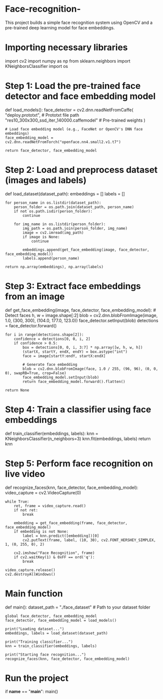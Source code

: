 # Face-recognition-
This project builds a simple face recognition system using OpenCV and a pre-trained deep learning model for face embeddings.

# Importing necessary libraries
import cv2
import numpy as np
from sklearn.neighbors import KNeighborsClassifier
import os

# Step 1: Load the pre-trained face detector and face embedding model
def load_models():
    face_detector = cv2.dnn.readNetFromCaffe(
        "deploy.prototxt",  # Prototxt file path
        "res10_300x300_ssd_iter_140000.caffemodel"  # Pre-trained weights
    )

    # Load face embedding model (e.g., FaceNet or OpenCV's DNN face embeddings)
    face_embedding_model = cv2.dnn.readNetFromTorch("openface.nn4.small2.v1.t7")

    return face_detector, face_embedding_model

# Step 2: Load and preprocess dataset (images and labels)
def load_dataset(dataset_path):
    embeddings = []
    labels = []

    for person_name in os.listdir(dataset_path):
        person_folder = os.path.join(dataset_path, person_name)
        if not os.path.isdir(person_folder):
            continue

        for img_name in os.listdir(person_folder):
            img_path = os.path.join(person_folder, img_name)
            image = cv2.imread(img_path)
            if image is None:
                continue

            embeddings.append(get_face_embedding(image, face_detector, face_embedding_model))
            labels.append(person_name)

    return np.array(embeddings), np.array(labels)

# Step 3: Extract face embeddings from an image
def get_face_embedding(image, face_detector, face_embedding_model):
    # Detect faces
    h, w = image.shape[:2]
    blob = cv2.dnn.blobFromImage(image, 1.0, (300, 300), (104.0, 177.0, 123.0))
    face_detector.setInput(blob)
    detections = face_detector.forward()

    for i in range(detections.shape[2]):
        confidence = detections[0, 0, i, 2]
        if confidence > 0.5:
            box = detections[0, 0, i, 3:7] * np.array([w, h, w, h])
            (startX, startY, endX, endY) = box.astype("int")
            face = image[startY:endY, startX:endX]

            # Generate face embedding
            blob = cv2.dnn.blobFromImage(face, 1.0 / 255, (96, 96), (0, 0, 0), swapRB=True, crop=False)
            face_embedding_model.setInput(blob)
            return face_embedding_model.forward().flatten()

    return None

# Step 4: Train a classifier using face embeddings
def train_classifier(embeddings, labels):
    knn = KNeighborsClassifier(n_neighbors=3)
    knn.fit(embeddings, labels)
    return knn

# Step 5: Perform face recognition on live video
def recognize_faces(knn, face_detector, face_embedding_model):
    video_capture = cv2.VideoCapture(0)

    while True:
        ret, frame = video_capture.read()
        if not ret:
            break

        embedding = get_face_embedding(frame, face_detector, face_embedding_model)
        if embedding is not None:
            label = knn.predict([embedding])[0]
            cv2.putText(frame, label, (10, 30), cv2.FONT_HERSHEY_SIMPLEX, 1, (0, 255, 0), 2)

        cv2.imshow("Face Recognition", frame)
        if cv2.waitKey(1) & 0xFF == ord('q'):
            break

    video_capture.release()
    cv2.destroyAllWindows()

# Main function
def main():
    dataset_path = "./face_dataset"  # Path to your dataset folder

    global face_detector, face_embedding_model
    face_detector, face_embedding_model = load_models()

    print("Loading dataset...")
    embeddings, labels = load_dataset(dataset_path)

    print("Training classifier...")
    knn = train_classifier(embeddings, labels)

    print("Starting face recognition...")
    recognize_faces(knn, face_detector, face_embedding_model)

# Run the project
if __name__ == "__main__":
    main()
